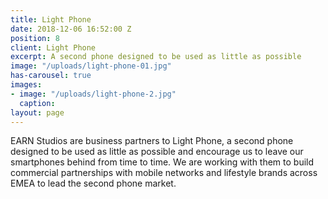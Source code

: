 ```yaml
---
title: Light Phone
date: 2018-12-06 16:52:00 Z
position: 8
client: Light Phone
excerpt: A second phone designed to be used as little as possible
image: "/uploads/light-phone-01.jpg"
has-carousel: true
images:
- image: "/uploads/light-phone-2.jpg"
  caption: 
layout: page
---
```


EARN Studios are business partners to Light Phone, a second phone designed to be used as little as possible and encourage us to leave our smartphones behind from time to time. We are working with them to build commercial partnerships with mobile networks and lifestyle brands across EMEA to lead the second phone market.